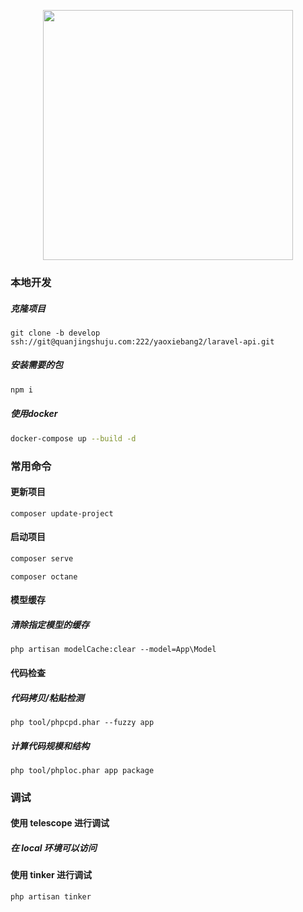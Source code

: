 <p align="center"><a href="https://laravel.com" target="_blank"><img src="https://raw.githubusercontent.com/laravel/art/master/logo-lockup/5%20SVG/2%20CMYK/1%20Full%20Color/laravel-logolockup-cmyk-red.svg" width="400"></a></p>

### 本地开发

##### 克隆项目

```
git clone -b develop ssh://git@quanjingshuju.com:222/yaoxiebang2/laravel-api.git
```

##### 安装需要的包

```bash
npm i
```

##### 使用docker

```bash
docker-compose up --build -d
```

### 常用命令

#### 更新项目

```
composer update-project
```

#### 启动项目

```bash
composer serve
```

```
composer octane
```

#### 模型缓存

##### 清除指定模型的缓存

```
php artisan modelCache:clear --model=App\Model
```

#### 代码检查

##### 代码拷贝/粘贴检测

```
php tool/phpcpd.phar --fuzzy app
```

##### 计算代码规模和结构

```
php tool/phploc.phar app package
```

### 调试

#### 使用 telescope 进行调试

##### 在 local 环境可以访问

#### 使用 tinker 进行调试

```
php artisan tinker
```
